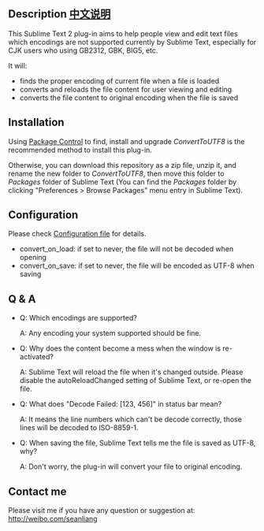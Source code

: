 Description [中文说明](README.zh_CN.md)
------------------
This Sublime Text 2 plug-in aims to help people view and edit text files which encodings are not supported currently by Sublime Text, especially for CJK users who using GB2312, GBK, BIG5, etc.

It will:
* finds the proper encoding of current file when a file is loaded
* converts and reloads the file content for user viewing and editing
* converts the file content to original encoding when the file is saved

Installation
------------------
Using [Package Control](http://wbond.net/sublime_packages/package_control) to find, install and upgrade *ConvertToUTF8* is the recommended method to install this plug-in.

Otherwise, you can download this repository as a zip file, unzip it, and rename the new folder to *ConvertToUTF8*, then move this folder to *Packages* folder of Sublime Text (You can find the *Packages* folder by clicking "Preferences > Browse Packages" menu entry in Sublime Text).

Configuration
------------------
Please check [Configuration file](ConvertToUTF8.sublime-settings) for details.
* convert_on_load: if set to never, the file will not be decoded when opening
* convert_on_save: if set to never, the file will be encoded as UTF-8 when saving

Q & A
------------------
* Q: Which encodings are supported?

  A: Any encoding your system supported should be fine.

* Q: Why does the content become a mess when the window is re-activated?

  A: Sublime Text will reload the file when it's changed outside. Please disable the autoReloadChanged setting of Sublime Text, or re-open the file.

* Q: What does "Decode Failed: [123, 456]" in status bar mean?

  A: It means the line numbers which can't be decode correctly, those lines will be decoded to ISO-8859-1.

* Q: When saving the file, Sublime Text tells me the file is saved as UTF-8, why?

  A: Don't worry, the plug-in will convert your file to original encoding.

Contact me
------------------
Please visit me if you have any question or suggestion at: http://weibo.com/seanliang
